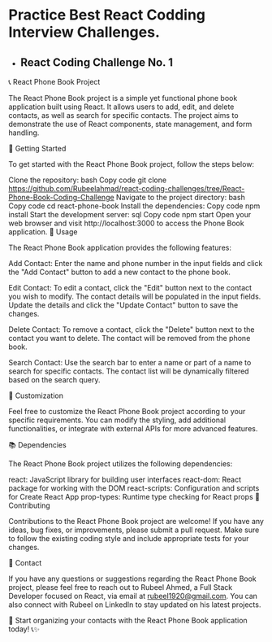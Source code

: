 # Practice Best React Codding Interview Challenges.

* ## React Coding Challenge No. 1

📞 React Phone Book Project

The React Phone Book project is a simple yet functional phone book application built using React. It allows users to add, edit, and delete contacts, as well as search for specific contacts. The project aims to demonstrate the use of React components, state management, and form handling.

🚀 Getting Started

To get started with the React Phone Book project, follow the steps below:

Clone the repository:
bash
Copy code
git clone https://github.com/Rubeelahmad/react-coding-challenges/tree/React-Phone-Book-Coding-Challenge
Navigate to the project directory:
bash
Copy code
cd react-phone-book
Install the dependencies:
Copy code
npm install
Start the development server:
sql
Copy code
npm start
Open your web browser and visit http://localhost:3000 to access the Phone Book application.
📝 Usage

The React Phone Book application provides the following features:

Add Contact: Enter the name and phone number in the input fields and click the "Add Contact" button to add a new contact to the phone book.

Edit Contact: To edit a contact, click the "Edit" button next to the contact you wish to modify. The contact details will be populated in the input fields. Update the details and click the "Update Contact" button to save the changes.

Delete Contact: To remove a contact, click the "Delete" button next to the contact you want to delete. The contact will be removed from the phone book.

Search Contact: Use the search bar to enter a name or part of a name to search for specific contacts. The contact list will be dynamically filtered based on the search query.

🔧 Customization

Feel free to customize the React Phone Book project according to your specific requirements. You can modify the styling, add additional functionalities, or integrate with external APIs for more advanced features.

📚 Dependencies

The React Phone Book project utilizes the following dependencies:

react: JavaScript library for building user interfaces
react-dom: React package for working with the DOM
react-scripts: Configuration and scripts for Create React App
prop-types: Runtime type checking for React props
🤝 Contributing

Contributions to the React Phone Book project are welcome! If you have any ideas, bug fixes, or improvements, please submit a pull request. Make sure to follow the existing coding style and include appropriate tests for your changes.

📧 Contact

If you have any questions or suggestions regarding the React Phone Book project, please feel free to reach out to Rubeel Ahmed, a Full Stack Developer focused on React, via email at rubeel1920@gmail.com. You can also connect with Rubeel on LinkedIn to stay updated on his latest projects.

🌟 Start organizing your contacts with the React Phone Book application today! 📞✨






